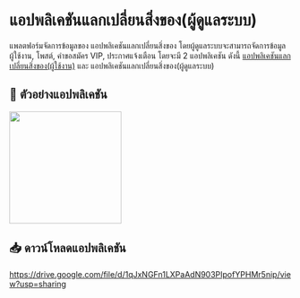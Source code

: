 # แอปพลิเคชันแลกเปลี่ยนสิ่งของ(ผู้ดูแลระบบ)

แพลตฟอร์มจัดการข้อมูลของ แอปพลิเคชันแลกเปลี่ยนสิ่งของ โดยผู้ดูแลระบบจะสามารถจัดการข้อมูล ผู้ใช้งาน, โพสต์, คำขอสมัคร VIP, ประกาศแจ้งเตือน โดยจะมี 2 แอปพลิเคชัน ดังนี้ [แอปพลิเคชันแลกเปลี่ยนสิ่งของ(ผู้ใช้งาน)](https://github.com/peerapattop/swapitem) และ แอปพลิเคชันแลกเปลี่ยนสิ่งของ(ผู้ดูแลระบบ)

## 🎥 ตัวอย่างแอปพลิเคชัน

<img src="https://github.com/peerapattop/swapitem-admin/raw/main/assets/images/swapitem-admin.gif" width="200" />

## 📥 ดาวน์โหลดแอปพลิเคชัน
https://drive.google.com/file/d/1qJxNGFn1LXPaAdN903PIpofYPHMr5nip/view?usp=sharing
